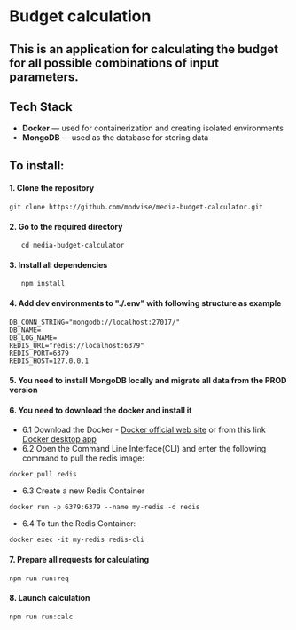 # Budget calculation

## This is an application for calculating the budget for all possible combinations of input parameters.

## Tech Stack

- **Docker** — used for containerization and creating isolated environments
- **MongoDB** — used as the database for storing data

## To install:

#### 1. Clone the repository

```
git clone https://github.com/modvise/media-budget-calculator.git
```

#### 2. Go to the required directory

```
   cd media-budget-calculator
```

#### 3. Install all dependencies

```
   npm install
```

#### 4. Add dev environments to "**./.env**" with following structure as example

```
DB_CONN_STRING="mongodb://localhost:27017/"
DB_NAME=
DB_LOG_NAME=
REDIS_URL="redis://localhost:6379"
REDIS_PORT=6379
REDIS_HOST=127.0.0.1
```

#### 5. You need to install MongoDB locally and migrate all data from the PROD version

#### 6. You need to download the docker and install it

- 6.1 Download the Docker - [Docker official web site](https://www.docker.com/products/docker-desktop/) or from this link [Docker desktop app](https://desktop.docker.com/win/main/amd64/Docker%20Desktop%20Installer.exe?utm_source=docker&utm_medium=webreferral&utm_campaign=dd-smartbutton&utm_location=module)
- 6.2 Open the Command Line Interface(CLI) and enter the following command to pull the redis image:

```
docker pull redis
```

- 6.3 Create a new Redis Container

```
docker run -p 6379:6379 --name my-redis -d redis
```

- 6.4 To tun the Redis Container:

```
docker exec -it my-redis redis-cli
```

#### 7. Prepare all requests for calculating

```
npm run run:req
```

#### 8. Launch calculation

```
npm run run:calc
```
